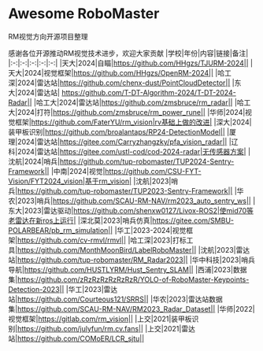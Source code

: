 # Awesome RoboMaster
RM视觉方向开源项目整理

感谢各位开源推动RM视觉技术进步，欢迎大家贡献
|学校|年份|内容|链接|备注|
|:-:|:-:|:-:|:-:|:-:|
|天大|2024|自瞄|https://github.com/HHgzs/TJURM-2024||
|天大|2024|视觉框架|https://github.com/HHgzs/OpenRM-2024||
|哈工深|2024|雷达站|https://github.com/chenx-dust/PointCloudDetector||
|东大|2024|雷达站| https://github.com/T-DT-Algorithm-2024/T-DT-2024-Radar||
|哈工大|2024|雷达站|https://github.com/zmsbruce/rm_radar||
|哈工大|2024|打符|https://github.com/zmsbruce/rm_power_rune||
|华师|2024|视觉框架|https://github.com/FaterYU/rm_vision|rv基础上做的改进|
|深大|2024|装甲板识别|https://github.com/broalantaps/RP24-DetectionModel||
|厦理|2024|雷达站|https://gitee.com/Carryzhangzky/pfa_vision_radar||
|辽科|2024|雷达站|https://gitee.com/ustl-cod/cod-2024-radar|无传感器方案|
|沈航|2024|哨兵|https://github.com/tup-robomaster/TUP2024-Sentry-Framework||
|中南|2024|视觉|https://github.com/CSU-FYT-Vision/FYT2024_vision|基于rm_vision|
|沈航|2023|哨兵|https://github.com/tup-robomaster/TUP2023-Sentry-Framework||
|华农|2023|哨兵|https://github.com/SCAU-RM-NAV/rm2023_auto_sentry_ws||
|东大|2023|雷达驱动|https://github.com/shenxw0127/Livox-ROS2|使mid70等老雷达在新ros上运行|
|深北莫|2023|哨兵仿真|https://gitee.com/SMBU-POLARBEAR/pb_rm_simulation||
|华工|2023-2024|视觉框架|https://github.com/cv-rmvl/rmvl||
|哈工深|2023|打标工具|https://github.com/MonthMoonBird/LabelRoboMaster||
|沈航|2023|雷达站|https://github.com/tup-robomaster/RM_Radar2023||
|华中科技|2023|哨兵导航|https://github.com/HUSTLYRM/Hust_Sentry_SLAM||
|西浦|2023|数据集|https://github.com/zRzRzRzRzRzRzR/YOLO-of-RoboMaster-Keypoints-Detection-2023||
|华工|2023|雷达站|https://github.com/Courteous121/SRRS||
|华农|2023|雷达站数据集|https://github.com/SCAU-RM-NAV/RM2023_Radar_Dataset||
|华师|2022|视觉框架|https://gitlab.com/rm_vision||
|上交|2021|装甲板识别|https://github.com/julyfun/rm.cv.fans||
|上交|2021|雷达站|https://github.com/COMoER/LCR_sjtu||
